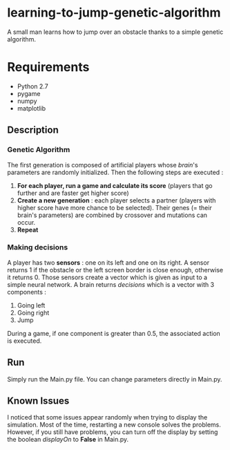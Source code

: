 # learning-to-jump-genetic-algorithm
A small man learns how to jump over an obstacle thanks to a simple genetic algorithm.

# Requirements
* Python 2.7
* pygame
* numpy
* matplotlib

## Description
### Genetic Algorithm
The first generation is composed of artificial players whose *brain*'s parameters are randomly initialized. Then the following steps are executed :

1. **For each player, run a game and calculate its score** (players that go further and are faster get higher score)
2. **Create a new generation** : each player selects a partner (players with higher score have more chance to be selected). Their genes (= their brain's parameters) are combined by crossover and mutations can occur.
3. **Repeat**

### Making decisions
A player has two **sensors** : one on its left and one on its right. A sensor returns 1 if the obstacle or the left screen border is close enough, otherwise it returns 0.
Those sensors create a vector which is given as input to a simple neural network.
A brain returns *decisions* which is a vector with 3 components : 

1. Going left
2. Going right
3. Jump

During a game, if one component is greater than 0.5, the associated action is executed.

## Run
Simply run the Main.py file. You can change parameters directly in Main.py.

## Known Issues
I noticed that some issues appear randomly when trying to display the simulation. Most of the time, restarting a new console solves the problems.
However, if you still have problems, you can turn off the display by setting the boolean *displayOn* to **False** in Main.py.
